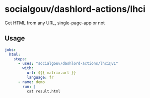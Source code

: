 # socialgouv/dashlord-actions/lhci

Get HTML from any URL, single-page-app or not

## Usage

```yaml
jobs:
  html:
    steps:
      - uses: "socialgouv/dashlord-actions/lhci@v1"
        with:
          url: ${{ matrix.url }}
          language: fr
      - name: demo
        run: |
          cat result.html
```
